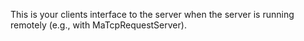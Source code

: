 This is your clients interface to the server when the server is running remotely (e.g., with MaTcpRequestServer).